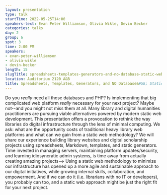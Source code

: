 ```yaml
---
layout: presentation
type: talk 
startTime: 2022-05-25T14:00
speakers-text: Evan Peter Williamson, Olivia Wikle, Devin Becker
categories: talks
day: 2
group: 6
spot: 3
time: 2:00 PM
speakers:
- evan-peter-williamson
- olivia-wikle
- devin-becker
length: 15
slugTitle: spreadsheets-templates-generators-and-no-database-static-web-methods-for-agile-library-infrastructure
location: Auditorium 2120 A&B
title: Spreadsheets, Templates, Generators, and NO Database&#58; Static Web Methods for Agile Library Infrastructure
---
```

Do you *really* need all those databases and PHP? Is implementing that big complicated web platform *really* necessary for your next project? Maybe not--and you might not miss them at all. Many library and digital humanities practitioners are pursuing viable alternatives powered by modern static web development. This presentation offers a provocation to rethink the way libraries do digital infrastructure through the lens of minimal computing. We ask: what are the opportunity costs of traditional heavy library web platforms and what can we gain from a static web methodology? We will share our experience building library websites and digital scholarship projects using spreadsheets, Markdown, templates, and static generators. Time invested in managing servers, maintaining platform updates/security, and learning idiosyncratic admin systems, is time away from actually creating amazing projects--> Using a static web methodology to minimize our infrastructure has opened up a more agile and sustainable approach to our digital initiatives, while growing internal skills, collaboration, and empowerment. And if we can do it (i.e. librarians with no IT or developers), you probably can too, and a static web approach might be just the right fit for your next project.